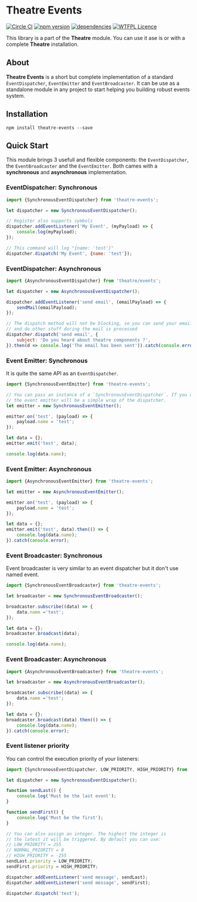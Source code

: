 Theatre Events
==============

[![Circle CI](https://circleci.com/gh/theatre-components/theatre-events/tree/master.svg?style=shield)](https://circleci.com/gh/theatre-components/theatre-events/tree/master)
[![npm version](https://badge.fury.io/js/theatre-events.svg)](https://badge.fury.io/js/theatre-events)
[![dependencies](https://david-dm.org/theatre-components/theatre-events.svg)](https://david-dm.org/theatre-components/theatre-events)
[![WTFPL Licence](http://www.wtfpl.net/wp-content/uploads/2012/12/wtfpl-badge-1.png)](http://www.wtfpl.net/about/)


This library is a part of the **Theatre** module. You can use it ase is or with a complete **Theatre** installation.

## About

**Theatre Events** is a short but complete implementation of a standard `ÈventDispatcher`, `EventEmitter` and `EventBroadcaster`. It can be use as a standalone module in any project to start helping you building robust events system.

## Installation

```
npm install theatre-events --save
```

## Quick Start

This module brings 3 usefull and flexible components: the `EventDispatcher`, the `EventBroadcaster` and the `EventEmitter`. Both cames with a **synchronous** and **asynchronous** implementation.

### EventDispatcher: Synchronous

```javascript
import {SynchronousEventDispatcher} from 'theatre-events';

let dispatcher = new SynchronousEventDispatcher();

// Register also supports symbols
dispatcher.addEventListener('My Event', (myPayload) => {
    console.log(myPayload);
});

// This command will log "{name: 'test'}"
dispatcher.dispatch('My Event', {name: 'test'});
```

### EventDispatcher: Asynchronous

```javascript
import {AsynchronousEventDispatcher} from 'theatre/events';

let dispatcher = new AsynchronousEventDispatcher();

dispatcher.addEventListener('send email', (emailPayload) => {
    sendMail(emailPayload);
});

// The dispatch method will not be blocking, so you can send your email
// and do other stuff during the mail is processed
dispatcher.dispatch('send email', {
    subject: 'Do you heard about theatre components ?',
}).then(d => console.log('The email has been sent')).catch(console.error);
```

### Event Emitter: Synchronous

It is quite the same API as an `EventDispatcher`.

```javascript
import {SynchronousEventEmitter} from 'theatre-events';

// You can pass an instance of a `SynchronousEventDispatcher`. If you do so,
// the event emitter will be a simple wrap of the dispatcher.
let emitter = new SynchronousEventEmitter();

emitter.on('test', (payload) => {
    payload.name = 'test';
});

let data = {};
emitter.emit('test', data);

console.log(data.name);
```

### Event Emitter: Asynchronous

```javascript
import {AsynchronousEventEmitter} from 'theatre-events';

let emitter = new AsynchronousEventEmitter();

emitter.on('test', (payload) => {
    payload.name = 'test';
});

let data = {};
emitter.emit('test', data).then(() => {
    console.log(data.name);
}).catch(console.error);
```

### Event Broadcaster: Synchronous

Event broadcaster is very similar to an event dispatcher but it don't use
named event.

```javascript
import {SynchronousEventBroadcaster} from 'theatre-events';

let broadcaster = new SynchronousEventBroadcaster();

broadcaster.subscribe((data) => {
    data.name ='test';
});

let data = {};
broadcaster.broadcast(data);

console.log(data.name);
```

### Event Broadcaster: Asynchronous

```javascript
import {AsynchronousEventBroadcaster} from 'theatre-events';

let broadcaster = new AsynchronousEventBroadcaster();

broadcaster.subscribe((data) => {
    data.name ='test';
});

let data = {};
broadcaster.broadcast(data).then(() => {
    console.log(data.name);
}).catch(console.error);
```

### Event listener priority

You can control the execution priority of your listeners:

```javascript
import {SynchronousEventDispatcher, LOW_PRIORITY, HIGH_PRIORITY} from 'theatre-events';

let dispatcher = new SynchronousEventDispatcher();

function sendLast() {
    console.log('Must be the last event');
}

function sendFirst() {
    console.log('Must be the first');
}

// You can also assign an integer. The highest the integer is
// the latest it will be triggered. By default you can use:
// LOW_PRIORITY = 255
// NORMAL_PRIORITY = 0
// HIGH_PRIORITY = -255
sendLast.priority = LOW_PRIORITY;
sendFirst.priority = HIGH_PRIORITY;

dispatcher.addEventListener('send message', sendLast);
dispatcher.addEventListener('send message', sendFirst);

dispatcher.dispatch('test');
```
